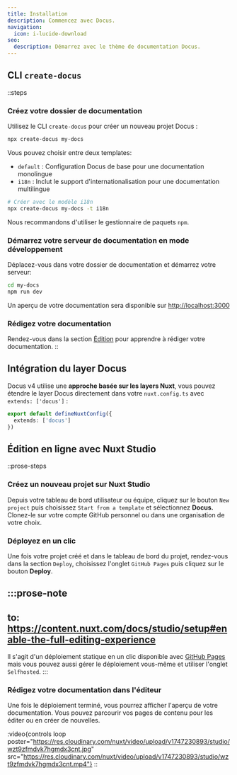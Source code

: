 ```yaml
---
title: Installation
description: Commencez avec Docus.
navigation:
  icon: i-lucide-download
seo:
  description: Démarrez avec le thème de documentation Docus.
---
```


## CLI `create-docus`

::steps
### Créez votre dossier de documentation

Utilisez le CLI `create-docus` pour créer un nouveau projet Docus :

```bash [Terminal]
npx create-docus my-docs
```

Vous pouvez choisir entre deux templates:

- `default` : Configuration Docus de base pour une documentation monolingue
- `i18n` : Inclut le support d'internationalisation pour une documentation multilingue

```bash [Terminal]
# Créer avec le modèle i18n
npx create-docus my-docs -t i18n
```

Nous recommandons d'utiliser le gestionnaire de paquets `npm`.

### Démarrez votre serveur de documentation en mode développement

Déplacez-vous dans votre dossier de documentation et démarrez votre serveur:

```bash [Terminal]
cd my-docs
npm run dev
```

Un aperçu de votre documentation sera disponible sur <http://localhost:3000>

### Rédigez votre documentation

Rendez-vous dans la section [Édition](/fr/concepts/edition) pour apprendre à rédiger votre documentation.
::

## Intégration du layer Docus

Docus v4 utilise une **approche basée sur les layers Nuxt**, vous pouvez étendre le layer Docus directement dans votre `nuxt.config.ts` avec `extends: ['docus']` :

```ts [nuxt.config.ts]
export default defineNuxtConfig({
  extends: ['docus']
})
```

## Édition en ligne avec Nuxt Studio

::prose-steps
### Créez un nouveau projet sur Nuxt Studio

Depuis votre tableau de bord utilisateur ou équipe, cliquez sur le bouton `New project` puis choisissez `Start from a template` et sélectionnez **Docus.** Clonez-le sur votre compte GitHub personnel ou dans une organisation de votre choix.

### Déployez en un clic

Une fois votre projet créé et dans le tableau de bord du projet, rendez-vous dans la section `Deploy`, choisissez l'onglet `GitHub Pages` puis cliquez sur le bouton **Deploy**.

  :::prose-note
  ---
  to: https://content.nuxt.com/docs/studio/setup#enable-the-full-editing-experience
  ---
  Il s'agit d'un déploiement statique en un clic disponible avec [GitHub Pages](https://docs.github.com/en/pages/getting-started-with-github-pages/creating-a-github-pages-site) mais vous pouvez aussi gérer le déploiement vous-même et utiliser l'onglet `Selfhosted`.
  :::

### Rédigez votre documentation dans l'éditeur

Une fois le déploiement terminé, vous pourrez afficher l'aperçu de votre documentation. Vous pouvez parcourir vos pages de contenu pour les éditer ou en créer de nouvelles.

:video{controls loop poster="https://res.cloudinary.com/nuxt/video/upload/v1747230893/studio/wzt9zfmdvk7hgmdx3cnt.jpg" src="https://res.cloudinary.com/nuxt/video/upload/v1747230893/studio/wzt9zfmdvk7hgmdx3cnt.mp4"}
::
